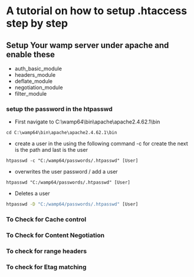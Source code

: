 <!-- TODO Readme -->
# A tutorial on how to setup .htaccess step by step

## Setup Your wamp server under apache and enable these

- auth_basic_module
- headers_module
- deflate_module
- negotiation_module
- filter_module

### setup the password in the htpasswd
 - First navigate to C:\wamp64\bin\apache\apache2.4.62.1\bin


```CMD
cd C:\wamp64\bin\apache\apache2.4.62.1\bin
```
 - create a user in the using the following command -c for create the next is the path and last is the user
``` CMD
htpasswd -c "C:/wamp64/passwords/.htpasswd" [User]
```
- overwrites the user password / add a user
```CMD
htpasswd "C:/wamp64/passwords/.htpasswd" [User]
```

- Deletes a user
``` cmd
htpasswd -D "C:/wamp64/passwords/.htpasswd" [User]
```

### To Check for Cache control 
<!-- TODO steps  -->
### To Check for Content Negotiation
<!-- TODO steps-->

### To check for range headers
<!-- TODO  curl commands -->

### To check for Etag matching
<!-- TODO  curl commands-->

